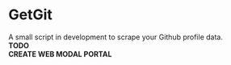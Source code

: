 # GetGit 

A small script in development to scrape your Github profile data.<br>
<b>TODO<br>
CREATE WEB MODAL PORTAL
